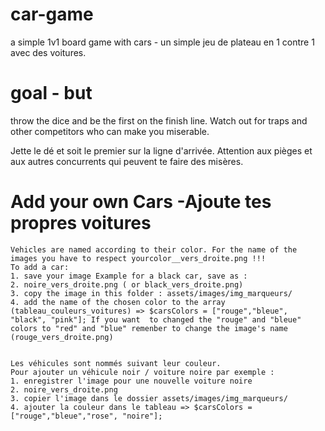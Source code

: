 # car-game
a simple 1v1 board game with cars - un simple jeu de plateau en 1 contre 1 avec des voitures.

# goal - but
throw the dice and be the first on the finish line. Watch out for traps and other competitors who can make you miserable.

Jette le dé et soit le premier sur la ligne d'arrivée. Attention aux pièges et aux autres concurrents qui peuvent te faire des misères.

# Add your own Cars -Ajoute tes propres voitures

    Vehicles are named according to their color. For the name of the images you have to respect yourcolor__vers_droite.png !!!
    To add a car:
    1. save your image Example for a black car, save as : 
    2. noire_vers_droite.png ( or black_vers_droite.png)
	3. copy the image in this folder : assets/images/img_marqueurs/
	4. add the name of the chosen color to the array (tableau_couleurs_voitures) => $carsColors = ["rouge","bleue", "black", "pink"]; If you want  to changed the "rouge" and "bleue" colors to "red" and "blue" remenber to change the image's name (rouge_vers_droite.png)


	Les véhicules sont nommés suivant leur couleur. 
    Pour ajouter un véhicule noir / voiture noire par exemple :
	1. enregistrer l'image pour une nouvelle voiture noire
	2. noire_vers_droite.png 
	3. copier l'image dans le dossier assets/images/img_marqueurs/
	4. ajouter la couleur dans le tableau => $carsColors = ["rouge","bleue","rose", "noire"];